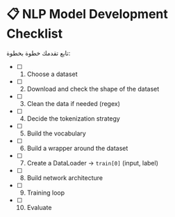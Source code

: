# 📋 NLP Model Development Checklist

تابع تقدمك خطوة بخطوة:

- [ ] 1. Choose a dataset  
- [ ] 2. Download and check the shape of the dataset  
- [ ] 3. Clean the data if needed (regex)  
- [ ] 4. Decide the tokenization strategy  
- [ ] 5. Build the vocabulary  
- [ ] 6. Build a wrapper around the dataset  
- [ ] 7. Create a DataLoader → `train[0]` (input, label)  
- [ ] 8. Build network architecture  
- [ ] 9. Training loop  
- [ ] 10. Evaluate  


